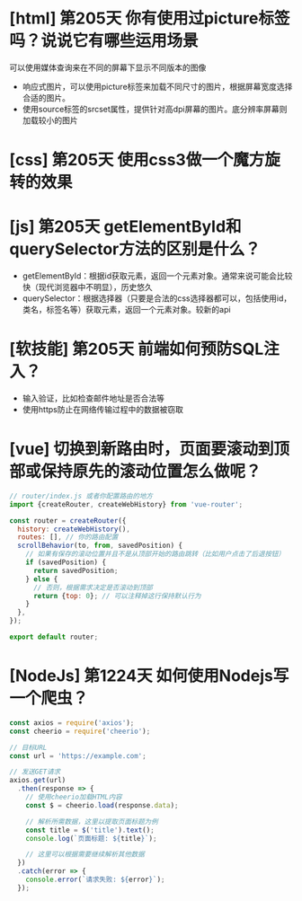 # [html] 第205天 你有使用过picture标签吗？说说它有哪些运用场景

可以使用媒体查询来在不同的屏幕下显示不同版本的图像

- 响应式图片，可以使用picture标签来加载不同尺寸的图片，根据屏幕宽度选择合适的图片。
- 使用source标签的srcset属性，提供针对高dpi屏幕的图片。底分辨率屏幕则加载较小的图片

# [css] 第205天 使用css3做一个魔方旋转的效果

# [js] 第205天 getElementById和querySelector方法的区别是什么？

- getElementById：根据id获取元素，返回一个元素对象。通常来说可能会比较快（现代浏览器中不明显），历史悠久
- querySelector：根据选择器（只要是合法的css选择器都可以，包括使用id，类名，标签名等）获取元素，返回一个元素对象。较新的api

# [软技能] 第205天 前端如何预防SQL注入？

- 输入验证，比如检查邮件地址是否合法等
- 使用https防止在网络传输过程中的数据被窃取

# [vue] 切换到新路由时，页面要滚动到顶部或保持原先的滚动位置怎么做呢？

```javascript
// router/index.js 或者你配置路由的地方
import {createRouter, createWebHistory} from 'vue-router';

const router = createRouter({
  history: createWebHistory(),
  routes: [], // 你的路由配置
  scrollBehavior(to, from, savedPosition) {
    // 如果有保存的滚动位置并且不是从顶部开始的路由跳转（比如用户点击了后退按钮）
    if (savedPosition) {
      return savedPosition;
    } else {
      // 否则，根据需求决定是否滚动到顶部
      return {top: 0}; // 可以注释掉这行保持默认行为
    }
  },
});

export default router;

```

# [NodeJs] 第1224天 如何使用Nodejs写一个爬虫？

```javascript
const axios = require('axios');
const cheerio = require('cheerio');

// 目标URL
const url = 'https://example.com';

// 发送GET请求
axios.get(url)
  .then(response => {
    // 使用cheerio加载HTML内容
    const $ = cheerio.load(response.data);

    // 解析所需数据，这里以提取页面标题为例
    const title = $('title').text();
    console.log(`页面标题: ${title}`);

    // 这里可以根据需要继续解析其他数据
  })
  .catch(error => {
    console.error(`请求失败: ${error}`);
  });

```
